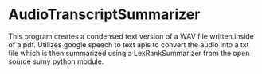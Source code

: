 # AudioTranscriptSummarizer

This program creates a condensed text version of a WAV file written inside of a pdf.
Utilizes google speech to text apis to convert the audio into a txt file which is then summarized 
using a LexRankSummarizer from the open source sumy python module.